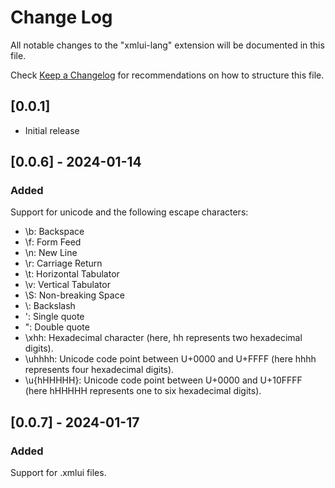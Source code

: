 # Change Log

All notable changes to the "xmlui-lang" extension will be documented in this file.

Check [Keep a Changelog](http://keepachangelog.com/) for recommendations on how to structure this file.

## [0.0.1]

- Initial release

## [0.0.6] - 2024-01-14

### Added

Support for unicode and the following escape characters:

- \b: Backspace
- \f: Form Feed
- \n: New Line
- \r: Carriage Return
- \t: Horizontal Tabulator
- \v: Vertical Tabulator
- \S: Non-breaking Space
- \\: Backslash
- \': Single quote
- \": Double quote
- \xhh: Hexadecimal character (here, hh represents two hexadecimal digits).
- \uhhhh: Unicode code point between U+0000 and U+FFFF (here hhhh represents four hexadecimal digits).
- \u{hHHHHH}: Unicode code point between U+0000 and U+10FFFF (here hHHHHH represents one to six hexadecimal digits).

## [0.0.7] - 2024-01-17

### Added

Support for .xmlui files.
